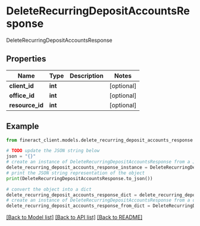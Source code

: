 # DeleteRecurringDepositAccountsResponse

DeleteRecurringDepositAccountsResponse

## Properties

Name | Type | Description | Notes
------------ | ------------- | ------------- | -------------
**client_id** | **int** |  | [optional] 
**office_id** | **int** |  | [optional] 
**resource_id** | **int** |  | [optional] 

## Example

```python
from fineract_client.models.delete_recurring_deposit_accounts_response import DeleteRecurringDepositAccountsResponse

# TODO update the JSON string below
json = "{}"
# create an instance of DeleteRecurringDepositAccountsResponse from a JSON string
delete_recurring_deposit_accounts_response_instance = DeleteRecurringDepositAccountsResponse.from_json(json)
# print the JSON string representation of the object
print(DeleteRecurringDepositAccountsResponse.to_json())

# convert the object into a dict
delete_recurring_deposit_accounts_response_dict = delete_recurring_deposit_accounts_response_instance.to_dict()
# create an instance of DeleteRecurringDepositAccountsResponse from a dict
delete_recurring_deposit_accounts_response_from_dict = DeleteRecurringDepositAccountsResponse.from_dict(delete_recurring_deposit_accounts_response_dict)
```
[[Back to Model list]](../README.md#documentation-for-models) [[Back to API list]](../README.md#documentation-for-api-endpoints) [[Back to README]](../README.md)


